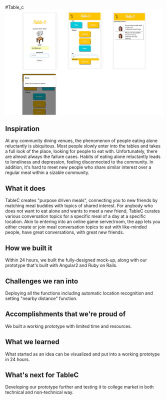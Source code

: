 #Table_c
![Screenshot](logo.png)

## Inspiration
At any community dining venues, the phenomenon of people eating alone reluctantly is ubiquitous. Most people slowly enter into the tables and takes a full look of the place, looking for people to eat with. Unfortunately, there are almost always the failure cases. Habits of eating alone reluctantly leads to loneliness and depression, feeling disconnected to the community. In addition, it's hard to meet new people who share similar interest over a regular meal within a sizable community.

## What it does
TableC creates "purpose driven meals", connecting you to new friends by matching meal buddies with topics of shared interest. For anybody who does not want to eat alone and wants to meet a new friend, TableC curates various conversation topics for a specific meal of a day at a specific location. Akin to entering into an online game server/room, the app lets you either create or join meal conversation topics to eat with like-minded people, have great conversations, with great new friends.

## How we built it
Within 24 hours, we built the fully-designed mock-up, along with our prototype that's built with Angular2 and Ruby on Rails.

## Challenges we ran into
Deploying all the functions including automatic location recognition and setting "nearby distance" function.

## Accomplishments that we're proud of
We built a working prototype with limited time and resources.

## What we learned
What started as an idea can be visualized and put into a working prototype in 24 hours.

## What's next for TableC
Developing our prototype further and testing it to college market in both technical and non-technical way.